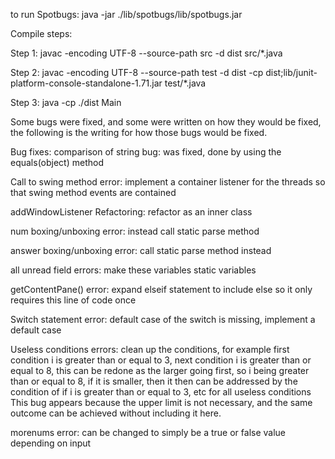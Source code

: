 to run Spotbugs: java -jar ./lib/spotbugs/lib/spotbugs.jar

Compile steps:

Step 1: javac -encoding UTF-8 --source-path src -d dist src/*.java

Step 2: javac -encoding UTF-8 --source-path test -d dist -cp dist;lib/junit-platform-console-standalone-1.71.jar test/*.java

Step 3: java -cp ./dist Main

Some bugs were fixed, and some were written on how they would be fixed, the following is the writing for how those bugs would be fixed.

Bug fixes:
comparison of string bug: was fixed, done by using the equals(object) method

Call to swing method error: implement a container listener for the threads so that swing method events are contained

addWindowListener Refactoring: refactor as an inner class

num boxing/unboxing error: instead call static parse method

answer boxing/unboxing  error: call static parse method instead

all unread field errors: make these variables static variables

getContentPane() error: expand elseif statement to include else so it only requires this line of code once

Switch statement error: default case of the switch is missing, implement a default case

Useless conditions errors: clean up the conditions, for example first condition i is greater than or equal to 3, next condition i is greater than or equal to 8, this can be redone as
the larger going first, so i being greater than or equal to 8, if it is smaller, then it then can be addressed by the condition of if i is greater than or equal to 3, etc for all useless conditions
This bug appears because the upper limit is not necessary, and the same outcome can be achieved without including it here.

morenums error: can be changed to simply be a true or false value depending on input

